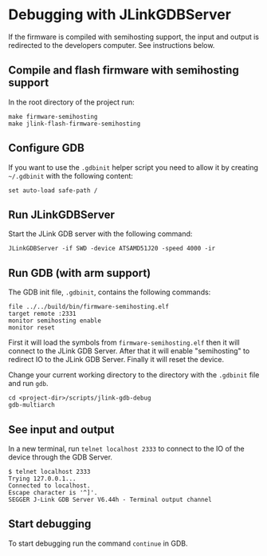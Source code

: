 # Debugging with JLinkGDBServer

If the firmware is compiled with semihosting support, the input and output is redirected to the
developers computer. See instructions below.

## Compile and flash firmware with semihosting support

In the root directory of the project run:

```
make firmware-semihosting
make jlink-flash-firmware-semihosting
```


## Configure GDB

If you want to use the `.gdbinit` helper script you need to allow it by creating `~/.gdbinit` with
the following content:

```
set auto-load safe-path /
```

## Run JLinkGDBServer

Start the JLink GDB server with the following command:

```
JLinkGDBServer -if SWD -device ATSAMD51J20 -speed 4000 -ir
```

## Run GDB (with arm support)

The GDB init file, `.gdbinit`, contains the following commands:

```
file ../../build/bin/firmware-semihosting.elf
target remote :2331
monitor semihosting enable
monitor reset
```

First it will load the symbols from `firmware-semihosting.elf` then it will connect to the JLink GDB Server.
After that it will enable "semihosting" to redirect IO to the JLink GDB Server. Finally it will reset the
device.

Change your current working directory to the directory with the `.gdbinit` file and run `gdb`.

```
cd <project-dir>/scripts/jlink-gdb-debug
gdb-multiarch
```

## See input and output

In a new terminal, run `telnet localhost 2333` to connect to the IO of the device through the GDB
Server.

```
$ telnet localhost 2333
Trying 127.0.0.1...
Connected to localhost.
Escape character is '^]'.
SEGGER J-Link GDB Server V6.44h - Terminal output channel
```


## Start debugging

To start debugging run the command `continue` in GDB.
